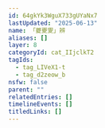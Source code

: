 ```yaml
---
id: 64gkYk3WguX733gUYaNx7
lastUpdated: "2025-06-13"
name: 「夔夒夓」辨
aliases: []
layer: 8
categoryId: cat_IIjclkT2
tagIds:
  - tag_LIVeX1-t
  - tag_d2zeow_b
nsfw: false
parent: ""
relatedEntries: []
timelineEvents: []
titledLinks: []
---
```


